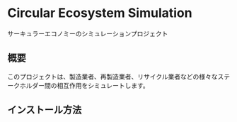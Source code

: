 # Circular Ecosystem Simulation

サーキュラーエコノミーのシミュレーションプロジェクト

## 概要
このプロジェクトは、製造業者、再製造業者、リサイクル業者などの様々なステークホルダー間の相互作用をシミュレートします。

## インストール方法